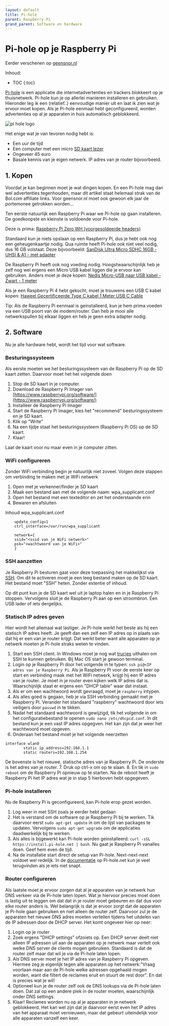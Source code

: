 ```yaml
---
layout: default
title: Pi-hole
parent: Raspberry Pi
grand_parent: Software en hardware
---
```


# Pi-hole op je Raspberry Pi

Eerder verschenen op [geensnor.nl](https://geensnor.netlify.app/pi-hole-voor-beginners/)

Inhoud:

* TOC
{:toc}

[Pi-hole](https://pi-hole.net/) is een applicatie die internetadvertenties en trackers blokkeert op je thuisnetwerk. Pi-hole kun je op allerlei manieren installeren en gebruiken. Hieronder leg ik een (relatief..) eenvoudige manier uit en laat ik zien wat je ervoor moet kopen. Als je Pi-hole eenmaal hebt geconfigureerd, worden advertenties op al je apparaten in huis automatisch geblokkeerd.

![pi hole logo](https://repository-images.githubusercontent.com/20619036/d86b7900-610a-11e9-811b-100767c1714e)

Het enige wat je van tevoren nodig hebt is:

* Een uur de tijd
* Een computer met een micro [SD kaart lezer](https://partner.bol.com/click/click?p=2&t=url&s=1122314&f=TXL&url=https%3A%2F%2Fwww.bol.com%2Fnl%2Fp%2Fmultifunctionele-usb-kaartlezer-4-in-1-usb-2-0-m2-sd-sdhc-sd-tf-geheugenkaart-smart-reader-blauw%2F9200000101914013%2F&name=Multifunctionele%20USB%20Kaartlezer%204%20in%201%20USB%202.0...)
* Ongeveer 45 euro
* Basale kennis van je eigen netwerk. IP adres van je router bijvoorbeeld.

## 1. Kopen

Voordat je kan beginnen moet je wat dingen kopen. En een Pi-hole mag dan wel advertenties tegenhouden, maar dit artikel staat helemaal strak van de Bol.com affiliate links. Voor geensnor.nl moet ook gewoon elk jaar de portemonee getrokken worden...

Ten eerste natuurlijk een Raspberry Pi waar we Pi-hole op gaan installeren. De goedkoopste en kleinste is voldoende voor Pi-hole.

Deze is prima: [Raspberry Pi Zero WH (voorgesoldeerde headers)](https://partner.bol.com/click/click?p=2&t=url&s=1122314&f=TXL&url=https%3A%2F%2Fwww.bol.com%2Fnl%2Fp%2Fraspberry-pi-zero-wh%2F9300000014844610%2F&name=Raspberry%20Pi%20Zero%20WH%20(voorgesoldeerde%20headers))

Standaard kun je niets opslaan op een Raspberry Pi, dus je hebt ook nog een geheugenkaartje nodig. Qua ruimte heeft Pi-hole ook niet veel nodig, dus 16 GB volstaat. Deze bijvoorbeeld: [SanDisk Ultra Micro SDHC 16GB - UHSI & A1 - met adapter](https://partner.bol.com/click/click?p=2&t=url&s=1122314&f=TXL&url=https%3A%2F%2Fwww.bol.com%2Fnl%2Fp%2Fsandisk-ultra-micro-sdhc-16gb-uhsi-a1-met-adapter%2F9200000080737259%2F&name=SanDisk%20Ultra%20Micro%20SDHC%2016GB%20-%20UHSI%20%26%20A1%20-%20me)

De Raspberry Pi heeft ook nog voeding nodig. Hoogstwaarschijnlijk heb je zelf nog wel ergens een Micro USB kabel liggen die je ervoor kan gebruiken. Anders moet je deze kopen: [Nedis Micro-USB naar USB kabel - Zwart - 1 meter](https://partner.bol.com/click/click?p=2&t=url&s=1122314&f=TXL&url=https%3A%2F%2Fwww.bol.com%2Fnl%2Fp%2Fnedis-micro-usb-naar-usb-kabel-zwart-1-meter%2F9200000105915308%2F&name=Nedis%20Micro-USB%20naar%20USB%20kabel%20-%20Zwart%20-%201%20meter)

Als je een Raspberry Pi 4 hebt gekocht, moet je trouwens een USB C kabel kopen: [Haweel Gecertificeerde Type C kabel 1 Meter USB C Cable](https://partner.bol.com/click/click?p=2&t=url&s=1122314&f=TXL&url=https%3A%2F%2Fwww.bol.com%2Fnl%2Fp%2Fhaweel-gecertificeerde-type-c-kabel-1-meter-usb-c-cable-voor-huawei-nova-nexus-6p-p9-p9-plus-mate-9-mate-9%2F9200000092997635%2F&name=Haweel%20Gecertificeerde%20Type%20C%20kabel%201%20Meter%20US...)

Tip: Als de Raspberry Pi eenmaal is geinstalleerd, kun je hem prima voeden via een USB poort van de modem/router. Dan heb je mooi alle netwerkspullen bij elkaar liggen en heb je geen extra adapter nodig.

## 2. Software

Nu je alle hardware hebt, wordt het tijd voor wat software.

### Besturingssysteem

Als eerste moeten we het besturingssysteem van de Raspberry Pi op de SD kaart zetten. Daarvoor moet het het volgende doen

1. Stop de SD kaart in je computer.
2. Download de Raspberry Pi Imager van [https://www.raspberrypi.org/software/](https://www.raspberrypi.org/software/)
3. Installeer de Raspberry Pi Imager
4. Start de Raspberry Pi Imager, kies het "recommend" besturingssysteem en je SD kaart.
5. Klik op "Write"
6. Na een tijdje staat het besturingssysteem (Raspberry Pi OS) op de SD kaart.
7. Klaar!

Laat de kaart voor nu maar even in je computer zitten.

### WiFi configureren

Zonder WiFi verbinding begin je natuurlijk niet zoveel. Volgen deze stappen om verbinding te maken met je WiFi netwerk

1. Open met je verkenner/finder je SD kaart
2. Maak een bestand aan met de volgende naam: wpa_supplicant.conf
3. Open het bestand met een texteditor en zet het onderstaande erin
4. Bewaren en afsluiten

Inhoud wpa_supplicant.conf

```text
    update_config=1
    ctrl_interface=/var/run/wpa_supplicant
    
    network={
    ssid="<ssid van je WiFi netwerk>"
    psk="<wachtwoord van je WiFi>"
    }
```



### SSH aanzetten

Je Raspberry Pi besturen gaat voor deze toepassing het makkelijkst via [SSH](https://nl.wikipedia.org/wiki/Secure_Shell). Om dit te activeren moet je een leeg bestand maken op de SD kaart. Het bestand moet "SSH" heten. Zonder extentie of inhoud.

Op dit punt kun je de SD kaart wel uit je laptop halen en in je Raspberry Pi stoppen. Vervolgens sluit je de Raspberry Pi aan op een stroombron. Een USB lader of iets dergelijks.

### Statisch IP adres geven

Hier wordt het allemaal wat lastiger. Je Pi-hole werkt het beste als hij een statisch IP adres heeft. Je geeft dan een zelf een IP adres op in plaats van dat hij er een van je router krijgt. Dat werkt beter want alle apparaten op je netwerk moeten je Pi-hole straks weten te vinden.

1. Start een SSH client. In Windows moet je nog wat [trucjes](https://www.howtogeek.com/336775/how-to-enable-and-use-windows-10s-built-in-ssh-commands/) uithalen om SSH te kunnen gebruiken. Bij Mac OS start je gewoon terminal.
2. Login op je Raspberry Pi door het volgende in te typen: `ssh pi@<IP adres van je Raspberry Pi`. Als je Raspberry Pi voor de eerste keer op start en verbinding maak met het WiFi netwerk, krijgt hij een IP adres van je router. Je moet in je router even kijken welk IP adres dat is. Waarschijnlijk staat er ergens een "DHCP table" waar dat instaat.
3. Als er om een wachtwoord wordt gevraagd, moet je `raspberry` intypen.
4. Als alles goed is gegaan, heb je via SSH verbinding gemaakt met je Raspberry Pi. Verander het standaard "raspberry" wachtwoord door iets veiligers door `passwd` in te tikken.
5. Nadat het standaard wachtwoord is gewijzigd, tik het volgende in om het configuratiebestand te openen
`sudo nano /etc/dhcpcd.conf`.
In dit bestand kun je een vast IP adres opgegven. Het kan zijn dat je weer het wachtwoord moet opgeven.
6. Onderaan het bestand moet je het volgende neerzetten

```text
interface wlan0
        static ip_address=192.168.1.1
        static routers=192.168.1.254

```

De bovenste is het nieuwe, statische adres van je Raspberry Pi. De onderste is het adres van je router.
7. Druk op ctrl-x om op te slaan.
8. En tik in `sudo reboot` om de Raspberry Pi opnieuw op te starten. Na de reboot heeft je Raspberry Pi het IP adres wat je in stap 5 hierboven hebt opgegeven.

### Pi-hole installeren

Nu de Raspberry Pi is geconfigureerd, kan Pi-hole erop gezet worden.

1. Log weer in met SSH zoals je eerder hebt gedaan
2. Het is verstand om de software op je Raspberry Pi bij te werken. Tik daarvoor eerst `sudo apt-get update` in om de lijst van packages te updaten. Vervolgens `sudo apt-get upgrade` om de applicaties daadwerkelijk bij te werken.
3. Als alles is bijgewerkt kan Pi-hole worden geinstalleerd: `curl -sSL https://install.pi-hole.net | bash`. Nu gaat je Raspberry Pi vanalles doen. Geef hem even de tijd.
4. Na de installatie start direct de setup van Pi-hole. Next-next-next voldoet wel redelijk. In de [documentatie](https://docs.pi-hole.net) op Pi-hole.net kun je veel terugvinden als je iets niet snapt.

### Router configureren

Als laatste moet je ervoor zorgen dat al je apparaten van je netwerk hun DNS verkeer via de Pi-hole laten lopen. Wat je hiervoor precies moet doen is lastig uit te leggen om dat dat in je router moet gebeuren en dat dus voor elke router anders is. Wel belangrijk is dat je ervoor zorgt dat de apparaten je Pi-hole gaan gebruiken en niet alleen de router zelf. Daarvoor zul je de apparaten het nieuwe DNS adres moeten vertellen tijdens het uitdelen van de IP adressen door de DHCP server. Het komt ongeveer hier op neer:

1. Login op je router
2. Zoek ergens "DHCP settings" ofzoiets op. Een DHCP server deelt niet alleen IP adressen uit aan de apparaten op je netwerk maar vertelt ook welke DNS server de clients mogen gebruiken. Standaard is dat de router zelf maar dat wil je via de Pi-hole laten lopen.
3. Als DNS server moet je het IP adres van je Raspberry Pi opgeven. Hiermee zeg je eigenlijk tegen alle apparaten op het netwerk:"Vraag voortaan maar aan de Pi-hole welke adressen opgehaald mogen worden, want die filtert de reclames eruit en stuurt de rest door". En dat is precies wat je wil!
4. Optioneel kun je de router zelf ook de DNS lookups via de Pi-hole laten doen. Dat zal op een andere plek in de router moeten, waarschijnlijk onder DNS settings.
5. Klaar! Reclames worden nu op al je apparaten in je netwerk geblokkeerd. Het kan wel zijn dat je daarvoor eerst even het IP adres van het apparaat moet vernieuwen, maar dat gebeurt uiteindelijk voor alle apparaten vanzelf een keer.
